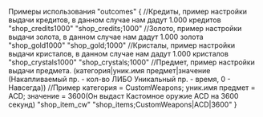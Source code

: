 Примеры использования
"outcomes"
{
    //Кредиты, пример настройки выдачи кредитов, в данном случае нам дадут 1.000 кредитов
    "shop_credits1000"       "shop_credits;1000"
    //Золото, пример настройки выдачи золота, в данном случае нам дадут 1.000 золота
    "shop_gold1000"          "shop_gold;1000"
    //Кристалы, пример настройки выдачи кристалов, в данном случае нам дадут 1.000 кристалов
    "shop_crystals1000"      "shop_crystals;1000"
    //Предмет, пример настройки выдачи предмета. (категория|уник.имя предмет|значение (Накапливаемый пр. - кол-во ЛИБО Уникальный пр. - время, 0 - Навсегда))
    //Пример категория = CustomWeapons; уник.имя предмет = ACD; значение = 3600(Он выдаст Кастомное оружие ACD на 3600 секунд)
    "shop_item_cw"           "shop_items;CustomWeapons|ACD|3600"
}
